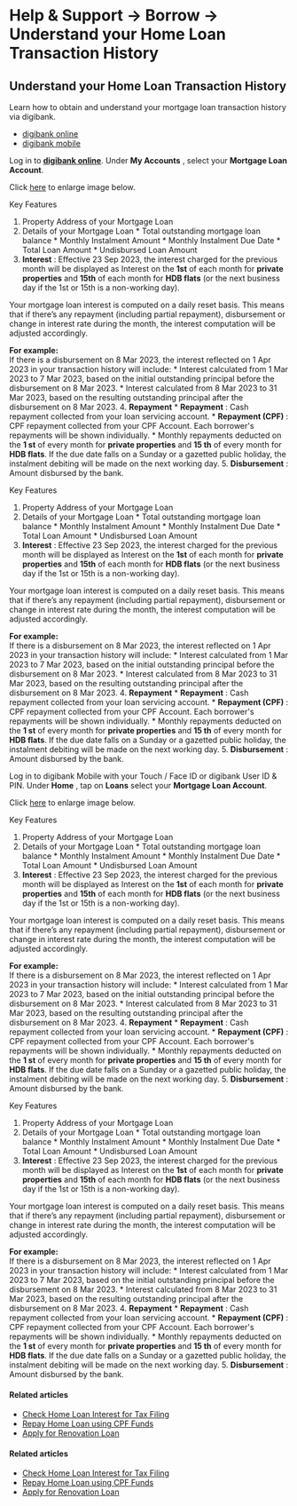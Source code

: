 # Help & Support -> Borrow -> Understand your Home Loan Transaction History

## Understand your Home Loan Transaction History

Learn how to obtain and understand your mortgage loan transaction history via digibank.

  


  * [digibank online](https://www.dbs.com.sg/personal/support/loans-homeloan-understanding-statement.html#digibank-online)
  * [digibank mobile](https://www.dbs.com.sg/personal/support/loans-homeloan-understanding-statement.html#digibank-mobile)



  


Log in to [**digibank online**](https://internet-banking.dbs.com.sg/IB/Welcome?FROM_IB=TRUE&SERVICE_ID=000000000000277&PWEB=TRUE&DBS=TRUE). Under **My Accounts** , select your **Mortgage Loan Account**.  
  
Click [here](https://www.dbs.com.sg/personal/support/iwov-resources/dbs_ps3revamp/image-slider/loans-homeloan-understanding-statement/home-loan-trxn-history.png) to enlarge image below. 

[ ](https://www.dbs.com.sg/personal/support/iwov-resources/dbs_ps3revamp/image-slider/loans-homeloan-understanding-statement/home-loan-trxn-history.png)

  
Key Features  
  


  1. Property Address of your Mortgage Loan
  2. Details of your Mortgage Loan 
    * Total outstanding mortgage loan balance
    * Monthly Instalment Amount
    * Monthly Instalment Due Date
    * Total Loan Amount
    * Undisbursed Loan Amount
  3. **Interest** : Effective 23 Sep 2023, the interest charged for the previous month will be displayed as Interest on the **1st** of each month for **private properties** and **15th** of each month for **HDB flats** (or the next business day if the 1st or 15th is a non-working day).  
  
Your mortgage loan interest is computed on a daily reset basis. This means that if there’s any repayment (including partial repayment), disbursement or change in interest rate during the month, the interest computation will be adjusted accordingly.  
  
**For example:**  
If there is a disbursement on 8 Mar 2023, the interest reflected on 1 Apr 2023 in your transaction history will include: 
    * Interest calculated from 1 Mar 2023 to 7 Mar 2023, based on the initial outstanding principal before the disbursement on 8 Mar 2023.
    * Interest calculated from 8 Mar 2023 to 31 Mar 2023, based on the resulting outstanding principal after the disbursement on 8 Mar 2023.
  4. **Repayment**
    * **Repayment** : Cash repayment collected from your loan servicing account. 
    * **Repayment (CPF)** : CPF repayment collected from your CPF Account. Each borrower's repayments will be shown individually.
    * Monthly repayments deducted on the **1 st** of every month for **private properties** and **15 th** of every month for **HDB flats**. If the due date falls on a Sunday or a gazetted public holiday, the instalment debiting will be made on the next working day.
  5. **Disbursement** : Amount disbursed by the bank.



  


[ ](https://www.dbs.com.sg/personal/support/iwov-resources/dbs_ps3revamp/image-slider/loans-homeloan-understanding-statement/home-loan-trxn-history.png)

  
Key Features  
  


  1. Property Address of your Mortgage Loan
  2. Details of your Mortgage Loan 
    * Total outstanding mortgage loan balance
    * Monthly Instalment Amount
    * Monthly Instalment Due Date
    * Total Loan Amount
    * Undisbursed Loan Amount
  3. **Interest** : Effective 23 Sep 2023, the interest charged for the previous month will be displayed as Interest on the **1st** of each month for **private properties** and **15th** of each month for **HDB flats** (or the next business day if the 1st or 15th is a non-working day).  
  
Your mortgage loan interest is computed on a daily reset basis. This means that if there’s any repayment (including partial repayment), disbursement or change in interest rate during the month, the interest computation will be adjusted accordingly.  
  
**For example:**  
If there is a disbursement on 8 Mar 2023, the interest reflected on 1 Apr 2023 in your transaction history will include: 
    * Interest calculated from 1 Mar 2023 to 7 Mar 2023, based on the initial outstanding principal before the disbursement on 8 Mar 2023.
    * Interest calculated from 8 Mar 2023 to 31 Mar 2023, based on the resulting outstanding principal after the disbursement on 8 Mar 2023.
  4. **Repayment**
    * **Repayment** : Cash repayment collected from your loan servicing account. 
    * **Repayment (CPF)** : CPF repayment collected from your CPF Account. Each borrower's repayments will be shown individually.
    * Monthly repayments deducted on the **1 st** of every month for **private properties** and **15 th** of every month for **HDB flats**. If the due date falls on a Sunday or a gazetted public holiday, the instalment debiting will be made on the next working day.
  5. **Disbursement** : Amount disbursed by the bank.



  


Log in to digibank Mobile with your Touch / Face ID or digibank User ID & PIN. Under **Home** , tap on **Loans** select your **Mortgage Loan Account**.  
  
Click [here](https://www.dbs.com.sg/personal/support/iwov-resources/dbs_ps3revamp/image-slider/loans-homeloan-understanding-statement/home-loan-trxn-history-mb.png) to enlarge image below. 

[ ](https://www.dbs.com.sg/personal/support/iwov-resources/dbs_ps3revamp/image-slider/loans-homeloan-understanding-statement/home-loan-trxn-history-mb.png)

  
Key Features  
  


  1. Property Address of your Mortgage Loan
  2. Details of your Mortgage Loan 
    * Total outstanding mortgage loan balance
    * Monthly Instalment Amount
    * Monthly Instalment Due Date
    * Total Loan Amount
    * Undisbursed Loan Amount
  3. **Interest** : Effective 23 Sep 2023, the interest charged for the previous month will be displayed as Interest on the **1st** of each month for **private properties** and **15th** of each month for **HDB flats** (or the next business day if the 1st or 15th is a non-working day).  
  
Your mortgage loan interest is computed on a daily reset basis. This means that if there’s any repayment (including partial repayment), disbursement or change in interest rate during the month, the interest computation will be adjusted accordingly.  
  
**For example:**  
If there is a disbursement on 8 Mar 2023, the interest reflected on 1 Apr 2023 in your transaction history will include: 
    * Interest calculated from 1 Mar 2023 to 7 Mar 2023, based on the initial outstanding principal before the disbursement on 8 Mar 2023.
    * Interest calculated from 8 Mar 2023 to 31 Mar 2023, based on the resulting outstanding principal after the disbursement on 8 Mar 2023.
  4. **Repayment**
    * **Repayment** : Cash repayment collected from your loan servicing account. 
    * **Repayment (CPF)** : CPF repayment collected from your CPF Account. Each borrower's repayments will be shown individually.
    * Monthly repayments deducted on the **1 st** of every month for **private properties** and **15 th** of every month for **HDB flats**. If the due date falls on a Sunday or a gazetted public holiday, the instalment debiting will be made on the next working day.
  5. **Disbursement** : Amount disbursed by the bank.



  


[ ](https://www.dbs.com.sg/personal/support/iwov-resources/dbs_ps3revamp/image-slider/loans-homeloan-understanding-statement/home-loan-trxn-history-mb.png)

  
Key Features  
  


  1. Property Address of your Mortgage Loan
  2. Details of your Mortgage Loan 
    * Total outstanding mortgage loan balance
    * Monthly Instalment Amount
    * Monthly Instalment Due Date
    * Total Loan Amount
    * Undisbursed Loan Amount
  3. **Interest** : Effective 23 Sep 2023, the interest charged for the previous month will be displayed as Interest on the **1st** of each month for **private properties** and **15th** of each month for **HDB flats** (or the next business day if the 1st or 15th is a non-working day).  
  
Your mortgage loan interest is computed on a daily reset basis. This means that if there’s any repayment (including partial repayment), disbursement or change in interest rate during the month, the interest computation will be adjusted accordingly.  
  
**For example:**  
If there is a disbursement on 8 Mar 2023, the interest reflected on 1 Apr 2023 in your transaction history will include: 
    * Interest calculated from 1 Mar 2023 to 7 Mar 2023, based on the initial outstanding principal before the disbursement on 8 Mar 2023.
    * Interest calculated from 8 Mar 2023 to 31 Mar 2023, based on the resulting outstanding principal after the disbursement on 8 Mar 2023.
  4. **Repayment**
    * **Repayment** : Cash repayment collected from your loan servicing account. 
    * **Repayment (CPF)** : CPF repayment collected from your CPF Account. Each borrower's repayments will be shown individually.
    * Monthly repayments deducted on the **1 st** of every month for **private properties** and **15 th** of every month for **HDB flats**. If the due date falls on a Sunday or a gazetted public holiday, the instalment debiting will be made on the next working day.
  5. **Disbursement** : Amount disbursed by the bank.



  


#### Related articles

  * [Check Home Loan Interest for Tax Filing](https://www.dbs.com.sg/personal/support/loans-homeloan-check-total-interest.html)
  * [Repay Home Loan using CPF Funds](https://www.dbs.com.sg/personal/support/loans-homeloan-repay-using-cpf-funds.html)
  * [Apply for Renovation Loan](https://www.dbs.com.sg/personal/support/loans-homeloan-reno-loan-application.html)



#### Related articles

  * [Check Home Loan Interest for Tax Filing](https://www.dbs.com.sg/personal/support/loans-homeloan-check-total-interest.html)
  * [Repay Home Loan using CPF Funds](https://www.dbs.com.sg/personal/support/loans-homeloan-repay-using-cpf-funds.html)
  * [Apply for Renovation Loan](https://www.dbs.com.sg/personal/support/loans-homeloan-reno-loan-application.html)


